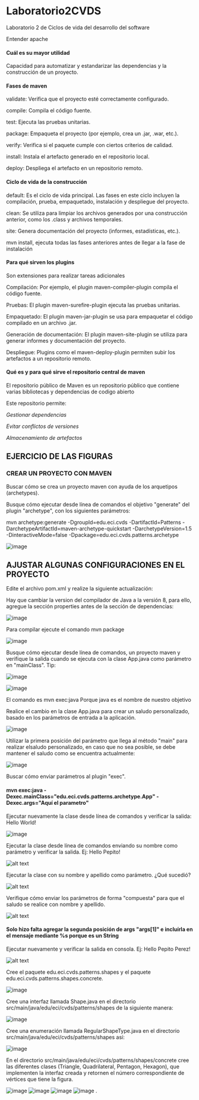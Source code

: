 # Laboratorio2CVDS
Laboratorio 2 de Ciclos de vida del desarrollo del software

Entender apache

#### Cuál es su mayor utilidad

Capacidad para automatizar y estandarizar las dependencias y la construcción de un proyecto.




#### Fases de maven

validate: Verifica que el proyecto esté correctamente configurado.


compile: Compila el código fuente.


test: Ejecuta las pruebas unitarias.


package: Empaqueta el proyecto (por ejemplo, crea un .jar, .war, etc.).


verify: Verifica si el paquete cumple con ciertos criterios de calidad.


install: Instala el artefacto generado en el repositorio local.


deploy: Despliega el artefacto en un repositorio remoto.



#### Ciclo de vida de la construcción

default: Es el ciclo de vida principal. Las fases en este ciclo incluyen la compilación, prueba, empaquetado, instalación y despliegue del proyecto.


clean: Se utiliza para limpiar los archivos generados por una construcción anterior, como los .class y archivos temporales.


site: Genera documentación del proyecto (informes, estadísticas, etc.).

mvn install, ejecuta todas las fases anteriores antes de llegar a la fase de instalación


#### Para qué sirven los plugins

Son extensiones para realizar tareas adicionales

Compilación: Por ejemplo, el plugin maven-compiler-plugin compila el código fuente.


Pruebas: El plugin maven-surefire-plugin ejecuta las pruebas unitarias.


Empaquetado: El plugin maven-jar-plugin se usa para empaquetar el código compilado en un archivo .jar.


Generación de documentación: El plugin maven-site-plugin se utiliza para generar informes y documentación del proyecto.


Despliegue: Plugins como el maven-deploy-plugin permiten subir los artefactos a un repositorio remoto.


#### Qué es y para qué sirve el repositorio central de maven

El repositorio público de Maven es un repositorio público que contiene varias bibliotecas y dependencias de codigo abierto

Este repositorio permite:


_Gestionar dependencias_


_Evitar conflictos de versiones_


_Almacenamiento de artefactos_

## EJERCICIO DE LAS FIGURAS

### CREAR UN PROYECTO CON MAVEN

Buscar cómo se crea un proyecto maven con ayuda de los arquetipos (archetypes).



Busque cómo ejecutar desde línea de comandos el objetivo "generate" del plugin "archetype", con los siguientes parámetros:

mvn archetype:generate -DgroupId=edu.eci.cvds -DartifactId=Patterns -DarchetypeArtifactId=maven-archetype-quickstart -DarchetypeVersion=1.5 -DinteractiveMode=false -Dpackage=edu.eci.cvds.patterns.archetype

![image](Assets/CreciónProyectoMaven+Tree.png)

## AJUSTAR ALGUNAS CONFIGURACIONES EN EL PROYECTO

Edite el archivo pom.xml y realize la siguiente actualización:

Hay que cambiar la version del compilador de Java a la versión 8, para ello, agregue la sección properties antes de la sección de dependencias:

![image](Assets/CambioAProperties.png)

Para compilar ejecute el comando mvn package

![image](Assets/mvnPackage.png)



Busque cómo ejecutar desde línea de comandos, un proyecto maven y verifique la salida cuando se ejecuta con la clase App.java como parámetro en "mainClass". Tip:

![image](Assets/plugin.png)

![image](Assets/HelloWorld.png)

El comando es mvn exec:java 
Porque java es el nombre de nuestro objetivo

Realice el cambio en la clase App.java para crear un saludo personalizado, basado en los parámetros de entrada a la aplicación.

![image](Assets/Mensaje%20personalizado.png)

Utilizar la primera posición del parámetro que llega al método "main" para realizar elsaludo personalizado, en caso que no sea posible, se debe mantener el saludo como se encuentra actualmente:

![image](Assets/Mensaje%20personalizado%20si%20hay%20argumento.png)

Buscar cómo enviar parámetros al plugin "exec".

#### mvn exec:java -Dexec.mainClass="edu.eci.cvds.patterns.archetype.App" -Dexec.args="Aquí el parametro"


Ejecutar nuevamente la clase desde línea de comandos y verificar la salida: Hello World!


![image](Assets/VerificarHelloWorld.png)


Ejecutar la clase desde línea de comandos enviando su nombre como parámetro y verificar la salida. Ej: Hello Pepito!

![alt text](Assets/VerificarArgumento.png)


Ejecutar la clase con su nombre y apellido como parámetro. ¿Qué sucedió?

![alt text](Assets/ApellidoIgnorado.png)


Verifique cómo enviar los parámetros de forma "compuesta" para que el saludo se realice con nombre y apellido.

![alt text](Assets/CodigoPara2Parametros.png)


#### Solo hizo falta agregar la segunda posición de args "args[1]" e incluírla en el mensaje mediante %s porque es un String


Ejecutar nuevamente y verificar la salida en consola. Ej: Hello Pepito Perez!

![alt text](Assets/MensajeCon2Parametros.png)

Cree el paquete edu.eci.cvds.patterns.shapes y el paquete edu.eci.cvds.patterns.shapes.concrete.

![image](Assets/Paquetes.png)

Cree una interfaz llamada Shape.java en el directorio src/main/java/edu/eci/cvds/patterns/shapes de la siguiente manera:

![image](Assets/InterfazShape.png)

Cree una enumeración llamada RegularShapeType.java en el directorio src/main/java/edu/eci/cvds/patterns/shapes así:

![image](Assets/Enumclass.png)

En el directorio src/main/java/edu/eci/cvds/patterns/shapes/concrete cree las diferentes clases (Triangle, Quadrilateral, Pentagon, Hexagon), que implementen la interfaz creada y retornen el número correspondiente de vértices que tiene la figura.

![image](Assets/Triangle.png)
![image](Assets/Quadrilateral.png)
![image](Assets/Pentagon.png)
![image](Assets/Hexagon.png)
.

